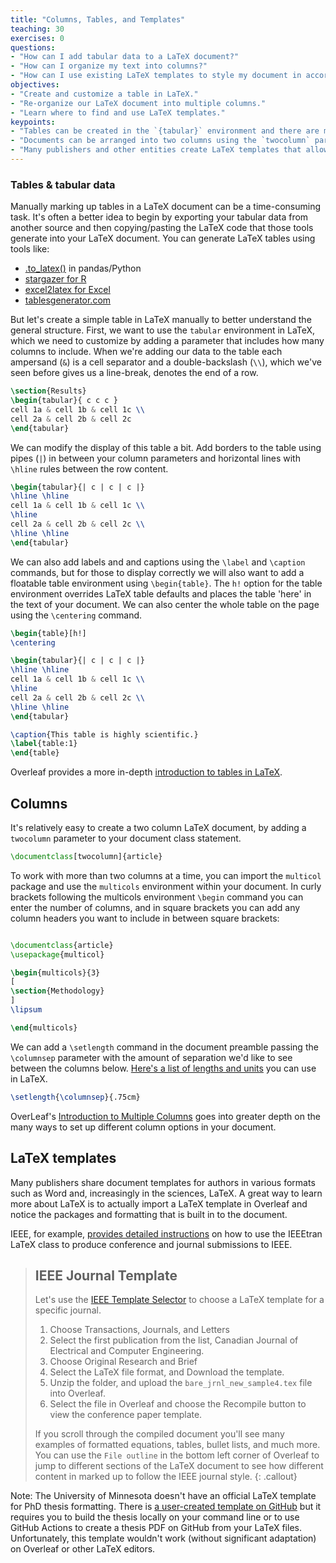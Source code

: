 ```yaml
---
title: "Columns, Tables, and Templates"
teaching: 30
exercises: 0
questions:
- "How can I add tabular data to a LaTeX document?"
- "How can I organize my text into columns?"
- "How can I use existing LaTeX templates to style my document in accordance with publisher or organization guidelines?"
objectives:
- "Create and customize a table in LaTeX."
- "Re-organize our LaTeX document into multiple columns."
- "Learn where to find and use LaTeX templates."
keypoints:
- "Tables can be created in the `{tabular}` environment and there are many options for customization."
- "Documents can be arranged into two columns using the `twocolumn` parameter option in our document class, and the `multicol` package can provide further customization."
- "Many publishers and other entities create LaTeX templates that allow for easy formatting to meet journal, conference, and other requirements."
---
```


### Tables & tabular data

Manually marking up tables in a LaTeX document can be a time-consuming task. It's often a better idea to begin by exporting your tabular data from another source and then copying/pasting the LaTeX code that those tools generate into your LaTeX document. You can generate LaTeX tables using tools like:
- [.to_latex()](https://pandas.pydata.org/docs/reference/api/pandas.DataFrame.to_latex.html) in pandas/Python
- [stargazer for R](https://cran.r-project.org/web/packages/stargazer/vignettes/stargazer.pdf)
- [excel2latex for Excel](https://ctan.org/tex-archive/support/excel2latex?lang=en)
- [tablesgenerator.com](https://tablesgenerator.com/)

But let's create a simple table in LaTeX manually to better understand the general structure. First, we want to use the `tabular` environment in LaTeX, which we need to customize by adding a parameter that includes how many columns to include. When we're adding our data to the table each ampersand (`&`) is a cell separator and a double-backslash (`\\`), which we've seen before gives us a line-break, denotes the end of a row.

```latex
\section{Results}
\begin{tabular}{ c c c }
cell 1a & cell 1b & cell 1c \\
cell 2a & cell 2b & cell 2c
\end{tabular}

```

We can modify the display of this table a bit. Add borders to the table using pipes (`|`) in between your column parameters and horizontal lines with `\hline` rules between the row content. 

```latex
\begin{tabular}{| c | c | c |}
\hline \hline
cell 1a & cell 1b & cell 1c \\
\hline
cell 2a & cell 2b & cell 2c \\
\hline \hline
\end{tabular}
```
We can also add labels and and captions using the `\label` and `\caption` commands, but for those to display correctly we will also want to add a floatable table environment using `\begin{table}`. The `h!` option for the table environment overrides LaTeX table defaults and places the table 'here' in the text of your document. We can also center the whole table on the page using the `\centering` command.


```latex
\begin{table}[h!]
\centering

\begin{tabular}{| c | c | c |}
\hline \hline
cell 1a & cell 1b & cell 1c \\
\hline
cell 2a & cell 2b & cell 2c \\
\hline \hline
\end{tabular}

\caption{This table is highly scientific.}
\label{table:1}
\end{table}
```
Overleaf provides a more in-depth [introduction to tables in LaTeX](https://www.overleaf.com/learn/latex/Tables#Creating_a_simple_table_in_LaTeX). 

## Columns

It's relatively easy to create a two column LaTeX document, by adding a `twocolumn` parameter to your document class statement. 

```latex
\documentclass[twocolumn]{article}
```

To work with more than two columns at a time, you can import the `multicol` package and use the `multicols` environment within your document. In curly brackets following the multicols environment `\begin` command you can enter the number of columns, and in square brackets you can add any column headers you want to include in between square brackets:

```latex

\documentclass{article}
\usepackage{multicol}

\begin{multicols}{3}
[
\section{Methodology}
]
\lipsum

\end{multicols}

```

We can add a `\setlength` command in the document preamble passing the `\columnsep` parameter with the amount of separation we'd like to see between the columns below. [Here's a list of lengths and units](https://www.overleaf.com/learn/latex/Lengths_in_LaTeX) you can use in LaTeX. 

```latex
\setlength{\columnsep}{.75cm}
```

OverLeaf's [Introduction to Multiple Columns](https://www.overleaf.com/learn/latex/Multiple_columns) goes into greater depth on the many ways to set up different column options in your document. 

## LaTeX templates

Many publishers share document templates for authors in various formats such as Word and, increasingly in the sciences, LaTeX. A great way to learn more about LaTeX is to actually import a LaTeX template in Overleaf and notice the packages and formatting that is built in to the document. 

IEEE, for example, [provides detailed instructions](https://mirrors.concertpass.com/tex-archive/macros/latex/contrib/IEEEtran/IEEEtran_HOWTO.pdf) on how to use the IEEEtran LaTeX class to produce conference and journal submissions to IEEE. 


> ## IEEE Journal Template
> Let's use the [IEEE Template Selector](https://template-selector.ieee.org) to choose a LaTeX template for a specific journal.
> 
> 1. Choose Transactions, Journals, and Letters
> 2. Select the first publication from the list, Canadian Journal of Electrical and Computer Engineering.
> 3. Choose Original Research and Brief
> 4. Select the LaTeX file format, and Download the template. 
> 5. Unzip the folder, and upload the `bare_jrnl_new_sample4.tex` file into Overleaf. 
> 6. Select the file in Overleaf and choose the Recompile button to view the conference paper template. 
> 
> If you scroll through the compiled document you'll see many examples of formatted equations, tables, bullet lists, and much more. You can use the `File outline` in the bottom left corner of Overleaf to jump to different sections of the LaTeX document to see how different content in marked up to follow the IEEE journal style. 
{: .callout}

Note: The University of Minnesota doesn't have an official LaTeX template for PhD thesis formatting. There is [a user-created template on GitHub](https://github.com/agude/UMN-PhD-Thesis-Template) but it requires you to build the thesis locally on your command line or to use GitHub Actions to create a thesis PDF on GitHub from your LaTeX files. Unfortunately, this template wouldn't work (without significant adaptation) on Overleaf or other LaTeX editors.
